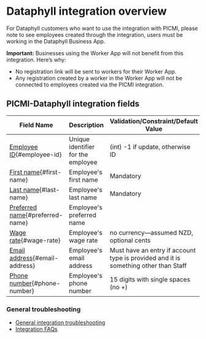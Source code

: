 # Dataphyll integration overview

For Dataphyll customers who want to use the integration with PICMI, please note to see employees created through the
integration, users must be working in the Dataphyll Business App.

<prompt>

**Important:** Businesses using the Worker App will not benefit from this integration. Here’s why:

* No registration link will be sent to workers for their Worker App.
* Any registration created by a worker in the Worker App will not be connected to employees created via the PICMI
  integration.

</prompt>

## PICMI-Dataphyll integration fields

| **Field Name**                                     | **Description**                    | **Validation/Constraint/Default Value**                                             | **Source**                |
|----------------------------------------------------|------------------------------------|-------------------------------------------------------------------------------------|---------------------------|
| [Employee ID](#employee-id){#employee-id}          | Unique identifier for the employee | (int) -1 if update, otherwise ID                                                    | Integration Configuration |
| [First name](#first-name){#first-name}             | Employee's first name              | Mandatory                                                                           | Personal Information      |
| [Last name](#last-name){#last-name}                | Employee's last name               | Mandatory                                                                           | Personal Information      |
| [Preferred name](#preferred-name){#preferred-name} | Employee's preferred name          |                                                                                     |                           |
| [Wage rate](#wage-rate){#wage-rate}                | Employee's wage rate               | no currency—assumed NZD, optional cents                                             | Job                       |
| [Email address](#email-address){#email-address}    | Employee's email address           | Must have an entry if account type is provided and it is something other than Staff | Personal Information      |
| [Phone number](#phone-number){#phone-number}       | Employee's phone number            | 15 digits with single spaces (no +)                                                 | Personal Information      |

<explanation>

### General troubleshooting

- [General integration troubleshooting](integrations#troubleshooting)
- [Integration FAQs](../faqs#integrations)

</explanation>
